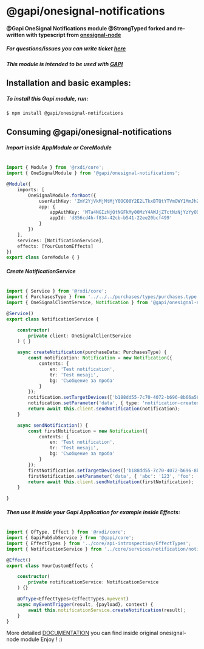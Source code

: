 # @gapi/onesignal-notifications

#### @Gapi OneSignal Notifications module @StrongTyped forked and re-written with typescript from [onesignal-node](https://github.com/KolektifLabs/onesignal-node)

##### For questions/issues you can write ticket [here](http://gitlab.youvolio.com/gapi/onesignal-notifications/issues)
##### This module is intended to be used with [GAPI](https://github.com/Stradivario/gapi)

## Installation and basic examples:
##### To install this Gapi module, run:

```bash
$ npm install @gapi/onesignal-notifications
```

## Consuming @gapi/onesignal-notifications

##### Import inside AppModule or CoreModule
```typescript

import { Module } from '@rxdi/core';
import { OneSignalModule } from '@gapi/onesignal-notifications';

@Module({
    imports: [
        OneSignalModule.forRoot({
            userAuthKey: 'ZmY2YjVkMjMtMjY0OC00Y2E2LTkxBTQtYTVmOWY1MmJhZDg1',
            app: {
                appAuthKey: 'MTa4NGIzNjQtNGFkMy00MzY4AWJjZTctNzNjYzYyODgzZDhh',
                appId: 'd856cd4h-f834-42cb-b541-22ee20bcf499'
            }
        })
    ],
    services: [NotificationService],
    effects: [YourCustomEffects]
})
export class CoreModule { }
```

##### Create NotificationService

```typescript

import { Service } from '@rxdi/core';
import { PurchasesType } from '../../../purchases/types/purchases.type';
import { OneSignalClientService, Notification } from '@gapi/onesignal-notifications';

@Service()
export class NotificationService {

    constructor(
        private client: OneSignalClientService
    ) { }

    async createNotification(purchaseData: PurchasesType) {
        const notification: Notification = new Notification({
            contents: {
                en: 'Test notification',
                tr: 'Test mesajı',
                bg: 'Съобщение за проба'
            }
        });
        notification.setTargetDevices(['b188dd55-7c70-4072-b696-8b66a56f9c4c']);
        notification.setParameter('data', { type: 'notification-created', data: {} });
        return await this.client.sendNotification(notification);
    }

    async sendNotification() {
        const firstNotification = new Notification({
            contents: {
                en: 'Test notification',
                tr: 'Test mesajı',
                bg: 'Съобщение за проба'
            }
        });
        firstNotification.setTargetDevices(['b188dd55-7c70-4072-b696-8b66a56f9c4c']);
        firstNotification.setParameter('data', { 'abc': '123', 'foo': 'bar' });
        return await this.client.sendNotification(firstNotification);
    }

}

```

##### Then use it inside your Gapi Application for example inside Effects:

```typescript

import { OfType, Effect } from '@rxdi/core';
import { GapiPubSubService } from '@gapi/core';
import { EffectTypes } from '../core/api-introspection/EffectTypes';
import { NotificationService } from '../core/services/notification/notification.service';

@Effect()
export class YourCustomEffects {

    constructor(
        private notificationService: NotificationService
    ) {}

    @OfType<EffectTypes>(EffectTypes.myevent)
    async myEventTrigger(result, {payload}, context) {
        await this.notificationService.createNotification(result);
    }
}
```

More detailed [DOCUMENTATION](https://github.com/KolektifLabs/onesignal-node) you can find inside original onesignal-node module 
Enjoy ! :)